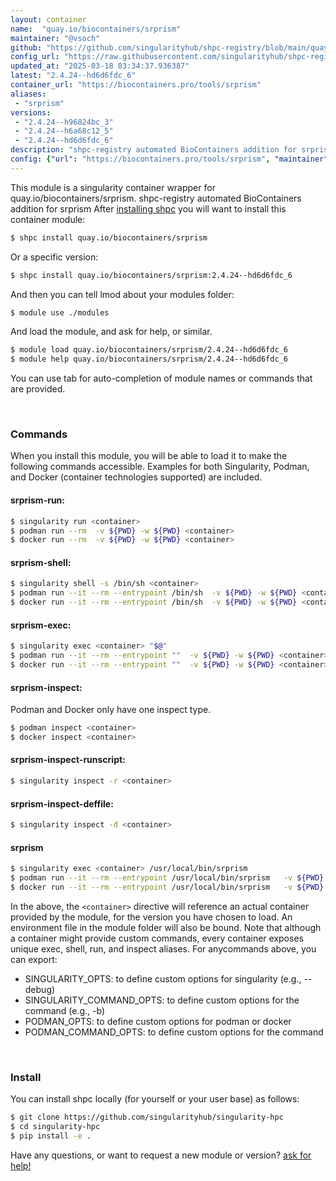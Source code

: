 ```yaml
---
layout: container
name:  "quay.io/biocontainers/srprism"
maintainer: "@vsoch"
github: "https://github.com/singularityhub/shpc-registry/blob/main/quay.io/biocontainers/srprism/container.yaml"
config_url: "https://raw.githubusercontent.com/singularityhub/shpc-registry/main/quay.io/biocontainers/srprism/container.yaml"
updated_at: "2025-03-18 03:34:37.936387"
latest: "2.4.24--hd6d6fdc_6"
container_url: "https://biocontainers.pro/tools/srprism"
aliases:
 - "srprism"
versions:
 - "2.4.24--h96824bc_3"
 - "2.4.24--h6a68c12_5"
 - "2.4.24--hd6d6fdc_6"
description: "shpc-registry automated BioContainers addition for srprism"
config: {"url": "https://biocontainers.pro/tools/srprism", "maintainer": "@vsoch", "description": "shpc-registry automated BioContainers addition for srprism", "latest": {"2.4.24--hd6d6fdc_6": "sha256:9c0c37176c11835f9fdfd9e9420f2063204f3dcc695706e4c619aa10d520625e"}, "tags": {"2.4.24--h96824bc_3": "sha256:8606a5b78cc3c35a4e940caa1e26c96b717d4298fd15278c911fb15b43881e90", "2.4.24--h6a68c12_5": "sha256:33356e5ed80af2fd0b47a37466b6857edb6fabf07962949d3850052533e8135e", "2.4.24--hd6d6fdc_6": "sha256:9c0c37176c11835f9fdfd9e9420f2063204f3dcc695706e4c619aa10d520625e"}, "docker": "quay.io/biocontainers/srprism", "aliases": {"srprism": "/usr/local/bin/srprism"}}
---
```


This module is a singularity container wrapper for quay.io/biocontainers/srprism.
shpc-registry automated BioContainers addition for srprism
After [installing shpc](#install) you will want to install this container module:


```bash
$ shpc install quay.io/biocontainers/srprism
```

Or a specific version:

```bash
$ shpc install quay.io/biocontainers/srprism:2.4.24--hd6d6fdc_6
```

And then you can tell lmod about your modules folder:

```bash
$ module use ./modules
```

And load the module, and ask for help, or similar.

```bash
$ module load quay.io/biocontainers/srprism/2.4.24--hd6d6fdc_6
$ module help quay.io/biocontainers/srprism/2.4.24--hd6d6fdc_6
```

You can use tab for auto-completion of module names or commands that are provided.

<br>

### Commands

When you install this module, you will be able to load it to make the following commands accessible.
Examples for both Singularity, Podman, and Docker (container technologies supported) are included.

#### srprism-run:

```bash
$ singularity run <container>
$ podman run --rm  -v ${PWD} -w ${PWD} <container>
$ docker run --rm  -v ${PWD} -w ${PWD} <container>
```

#### srprism-shell:

```bash
$ singularity shell -s /bin/sh <container>
$ podman run --it --rm --entrypoint /bin/sh  -v ${PWD} -w ${PWD} <container>
$ docker run --it --rm --entrypoint /bin/sh  -v ${PWD} -w ${PWD} <container>
```

#### srprism-exec:

```bash
$ singularity exec <container> "$@"
$ podman run --it --rm --entrypoint ""  -v ${PWD} -w ${PWD} <container> "$@"
$ docker run --it --rm --entrypoint ""  -v ${PWD} -w ${PWD} <container> "$@"
```

#### srprism-inspect:

Podman and Docker only have one inspect type.

```bash
$ podman inspect <container>
$ docker inspect <container>
```

#### srprism-inspect-runscript:

```bash
$ singularity inspect -r <container>
```

#### srprism-inspect-deffile:

```bash
$ singularity inspect -d <container>
```


#### srprism

```bash
$ singularity exec <container> /usr/local/bin/srprism
$ podman run --it --rm --entrypoint /usr/local/bin/srprism   -v ${PWD} -w ${PWD} <container> -c " $@"
$ docker run --it --rm --entrypoint /usr/local/bin/srprism   -v ${PWD} -w ${PWD} <container> -c " $@"
```



In the above, the `<container>` directive will reference an actual container provided
by the module, for the version you have chosen to load. An environment file in the
module folder will also be bound. Note that although a container
might provide custom commands, every container exposes unique exec, shell, run, and
inspect aliases. For anycommands above, you can export:

 - SINGULARITY_OPTS: to define custom options for singularity (e.g., --debug)
 - SINGULARITY_COMMAND_OPTS: to define custom options for the command (e.g., -b)
 - PODMAN_OPTS: to define custom options for podman or docker
 - PODMAN_COMMAND_OPTS: to define custom options for the command

<br>

### Install

You can install shpc locally (for yourself or your user base) as follows:

```bash
$ git clone https://github.com/singularityhub/singularity-hpc
$ cd singularity-hpc
$ pip install -e .
```

Have any questions, or want to request a new module or version? [ask for help!](https://github.com/singularityhub/singularity-hpc/issues)